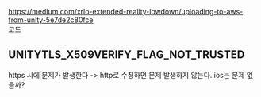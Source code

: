 https://medium.com/xrlo-extended-reality-lowdown/uploading-to-aws-from-unity-5e7de2c80fce  
코드

## UNITYTLS_X509VERIFY_FLAG_NOT_TRUSTED

https 시에 문제가 발생한다 ->
http로 수정하면 문제 발생하지 않는다.
ios는 문제 없을까?

##
